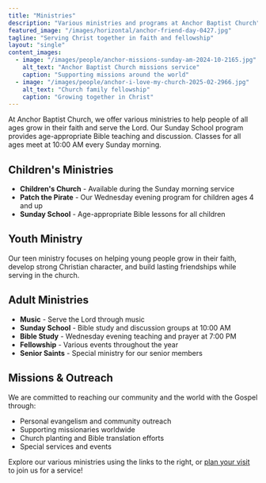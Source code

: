 ```yaml
---
title: "Ministries"
description: "Various ministries and programs at Anchor Baptist Church"
featured_image: "/images/horizontal/anchor-friend-day-0427.jpg"
tagline: "Serving Christ together in faith and fellowship"
layout: "single"
content_images:
  - image: "/images/people/anchor-missions-sunday-am-2024-10-2165.jpg"
    alt_text: "Anchor Baptist Church missions service"
    caption: "Supporting missions around the world"
  - image: "/images/people/anchor-i-love-my-church-2025-02-2966.jpg"
    alt_text: "Church family fellowship"
    caption: "Growing together in Christ"
---
```


At Anchor Baptist Church, we offer various ministries to help people of all ages grow in their faith and serve the Lord. Our Sunday School program provides age-appropriate Bible teaching and discussion. Classes for all ages meet at 10:00 AM every Sunday morning. 

## Children's Ministries
- **Children's Church** - Available during the Sunday morning service
- **Patch the Pirate** - Our Wednesday evening program for children ages 4 and up
- **Sunday School** - Age-appropriate Bible lessons for all children

## Youth Ministry
Our teen ministry focuses on helping young people grow in their faith, develop strong Christian character, and build lasting friendships while serving in the church.

## Adult Ministries
- **Music** - Serve the Lord through music
- **Sunday School** - Bible study and discussion groups at 10:00 AM
- **Bible Study** - Wednesday evening teaching and prayer at 7:00 PM
- **Fellowship** - Various events throughout the year
- **Senior Saints** - Special ministry for our senior members

## Missions & Outreach
We are committed to reaching our community and the world with the Gospel through:
- Personal evangelism and community outreach
- Supporting missionaries worldwide
- Church planting and Bible translation efforts
- Special services and events

Explore our various ministries using the links to the right, or [plan your visit](/plan-your-visit) to join us for a service!